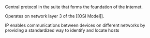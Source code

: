 
Central protocol in the suite that forms the foundation of the internet.

Operates on network layer 3 of the [[OSI Model]].

IP enables communications between devices on different networks by providing a standardized way to identify and locate hosts